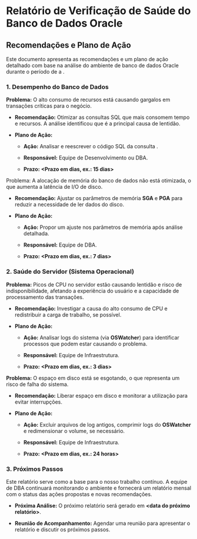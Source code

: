 # Relatório de Verificação de Saúde do Banco de Dados Oracle

## Recomendações e Plano de Ação

Este documento apresenta as recomendações e um plano de ação detalhado com base na análise do ambiente de banco de dados Oracle durante o período de **<data inicial>** a **<data final>**.

### 1. Desempenho do Banco de Dados

**Problema:** O alto consumo de recursos está causando gargalos em transações críticas para o negócio.

* **Recomendação:** Otimizar as consultas SQL que mais consomem tempo e recursos. A análise identificou que **<nome da consulta SQL>** é a principal causa de lentidão.

* **Plano de Ação:**

  * **Ação:** Analisar e reescrever o código SQL da consulta **<nome da consulta SQL>**.

  * **Responsável:** Equipe de Desenvolvimento ou DBA.

  * **Prazo:** **<Prazo em dias, ex.: 15 dias>**

Problema: A alocação de memória do banco de dados não está otimizada, o que aumenta a latência de I/O de disco.

* **Recomendação:** Ajustar os parâmetros de memória **SGA** e **PGA** para reduzir a necessidade de ler dados do disco.

* **Plano de Ação:**

  * **Ação:** Propor um ajuste nos parâmetros de memória após análise detalhada.

  * **Responsável:** Equipe de DBA.

  * **Prazo:** **<Prazo em dias, ex.: 7 dias>**

### 2. Saúde do Servidor (Sistema Operacional)

**Problema:** Picos de CPU no servidor estão causando lentidão e risco de indisponibilidade, afetando a experiência do usuário e a capacidade de processamento das transações.

* **Recomendação:** Investigar a causa do alto consumo de CPU e redistribuir a carga de trabalho, se possível.

* **Plano de Ação:**

  * **Ação:** Analisar logs do sistema (via **OSWatcher**) para identificar processos que podem estar causando o problema.

  * **Responsável:** Equipe de Infraestrutura.

  * **Prazo:** **<Prazo em dias, ex.: 3 dias>**

**Problema:** O espaço em disco está se esgotando, o que representa um risco de falha do sistema.

* **Recomendação:** Liberar espaço em disco e monitorar a utilização para evitar interrupções.

* **Plano de Ação:**

  * **Ação:** Excluir arquivos de log antigos, comprimir logs do **OSWatcher** e redimensionar o volume, se necessário.

  * **Responsável:** Equipe de Infraestrutura.

  * **Prazo:** **<Prazo em dias, ex.: 24 horas>**

### 3. Próximos Passos

Este relatório serve como a base para o nosso trabalho contínuo. A equipe de DBA continuará monitorando o ambiente e fornecerá um relatório mensal com o status das ações propostas e novas recomendações.

* **Próxima Análise:** O próximo relatório será gerado em **<data do próximo relatório>**.

* **Reunião de Acompanhamento:** Agendar uma reunião para apresentar o relatório e discutir os próximos passos.